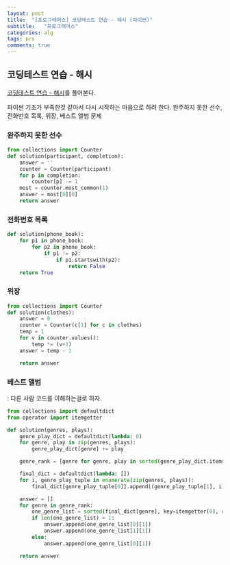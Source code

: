 ```yaml
---
layout: post
title:  "[프로그래머스] 코딩테스트 연습 - 해시 (파이썬)"
subtitle:   "프로그래머스"
categories: alg
tags: prs
comments: true
---
```


## 코딩테스트 연습 - 해시

[코딩테스트 연습 - 해시](https://programmers.co.kr/learn/courses/30/parts/12077)를 풀어본다.
  
파이썬 기초가 부족한것 같아서 다시 시작하는 마음으로 하려 한다.
완주하지 못한 선수, 전화번호 목록, 위장, 베스트 앨범 문제
  
  
### 완주하지 못한 선수
```python
from collections import Counter
def solution(participant, completion):
    answer = ''
    counter = Counter(participant)
    for p in completion:
        counter[p] -= 1
    most = counter.most_common(1)
    answer = most[0][0]
    return answer
```
  
  

### 전화번호 목록
```python
def solution(phone_book):
    for p1 in phone_book:
        for p2 in phone_book:
            if p1 != p2:
                if p1.startswith(p2):
                    return False
    return True
```
  
  

### 위장
```python
from collections import Counter
def solution(clothes):
    answer = 0
    counter = Counter(c[1] for c in clothes)
    temp = 1
    for v in counter.values():
        temp *= (v+1)
    answer = temp - 1

    return answer
```
  
  
  
### 베스트 앨범
: 다른 사람 코드를 이해하는걸로 하자.

```python
from collections import defaultdict
from operator import itemgetter

def solution(genres, plays):
    genre_play_dict = defaultdict(lambda: 0)
    for genre, play in zip(genres, plays):
        genre_play_dict[genre] += play

    genre_rank = [genre for genre, play in sorted(genre_play_dict.items(), key=itemgetter(1), reverse=True)]

    final_dict = defaultdict(lambda: [])
    for i, genre_play_tuple in enumerate(zip(genres, plays)):
        final_dict[genre_play_tuple[0]].append((genre_play_tuple[1], i))

    answer = []
    for genre in genre_rank:
        one_genre_list = sorted(final_dict[genre], key=itemgetter(0), reverse=True)
        if len(one_genre_list) > 1:
            answer.append(one_genre_list[0][1])
            answer.append(one_genre_list[1][1])
        else:
            answer.append(one_genre_list[0][1])

    return answer
```

